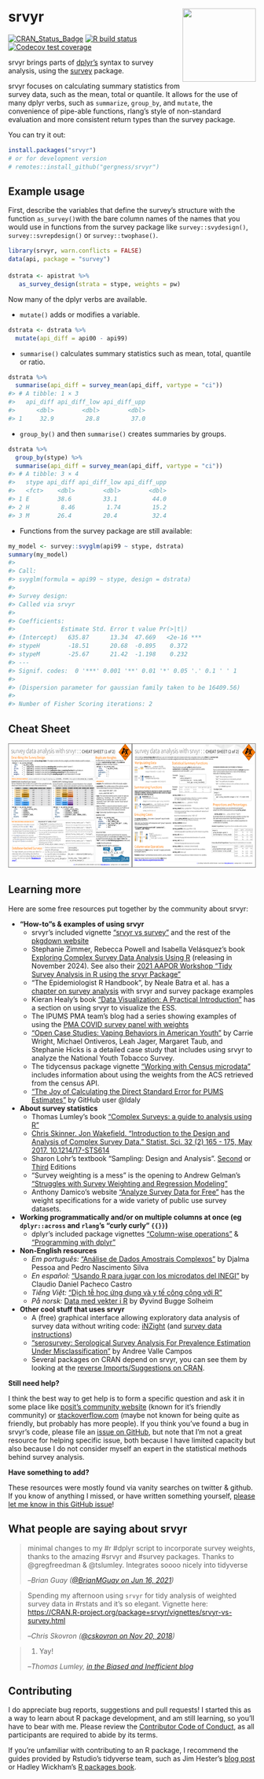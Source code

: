 
<!-- README.md is generated from README.Rmd. Please edit that file -->

# srvyr <img src="man/figures/logo.png" align="right" height="149" width="149"/>

<!-- badges: start -->

[![CRAN_Status_Badge](https://www.r-pkg.org/badges/version/srvyr)](https://CRAN.R-project.org/package=srvyr)
[![R build
status](https://github.com/gergness/srvyr/workflows/R-CMD-check/badge.svg)](https://github.com/gergness/srvyr/actions)
[![Codecov test
coverage](https://codecov.io/gh/gergness/srvyr/branch/main/graph/badge.svg)](https://app.codecov.io/gh/gergness/srvyr?branch=main)
<!-- badges: end -->

srvyr brings parts of [dplyr’s](https://github.com/tidyverse/dplyr/)
syntax to survey analysis, using the
[survey](https://CRAN.R-project.org/package=survey) package.

srvyr focuses on calculating summary statistics from survey data, such
as the mean, total or quantile. It allows for the use of many dplyr
verbs, such as `summarize`, `group_by`, and `mutate`, the convenience of
pipe-able functions, rlang’s style of non-standard evaluation and more
consistent return types than the survey package.

You can try it out:

``` r
install.packages("srvyr")
# or for development version
# remotes::install_github("gergness/srvyr")
```

## Example usage

First, describe the variables that define the survey’s structure with
the function `as_survey()`with the bare column names of the names that
you would use in functions from the survey package like
`survey::svydesign()`, `survey::svrepdesign()` or `survey::twophase()`.

``` r
library(srvyr, warn.conflicts = FALSE)
data(api, package = "survey")

dstrata <- apistrat %>%
   as_survey_design(strata = stype, weights = pw)
```

Now many of the dplyr verbs are available.

- `mutate()` adds or modifies a variable.

``` r
dstrata <- dstrata %>%
  mutate(api_diff = api00 - api99)
```

- `summarise()` calculates summary statistics such as mean, total,
  quantile or ratio.

``` r
dstrata %>% 
  summarise(api_diff = survey_mean(api_diff, vartype = "ci"))
#> # A tibble: 1 × 3
#>   api_diff api_diff_low api_diff_upp
#>      <dbl>        <dbl>        <dbl>
#> 1     32.9         28.8         37.0
```

- `group_by()` and then `summarise()` creates summaries by groups.

``` r
dstrata %>% 
  group_by(stype) %>%
  summarise(api_diff = survey_mean(api_diff, vartype = "ci"))
#> # A tibble: 3 × 4
#>   stype api_diff api_diff_low api_diff_upp
#>   <fct>    <dbl>        <dbl>        <dbl>
#> 1 E        38.6         33.1          44.0
#> 2 H         8.46         1.74         15.2
#> 3 M        26.4         20.4          32.4
```

- Functions from the survey package are still available:

``` r
my_model <- survey::svyglm(api99 ~ stype, dstrata)
summary(my_model)
#> 
#> Call:
#> svyglm(formula = api99 ~ stype, design = dstrata)
#> 
#> Survey design:
#> Called via srvyr
#> 
#> Coefficients:
#>             Estimate Std. Error t value Pr(>|t|)    
#> (Intercept)   635.87      13.34  47.669   <2e-16 ***
#> stypeH        -18.51      20.68  -0.895    0.372    
#> stypeM        -25.67      21.42  -1.198    0.232    
#> ---
#> Signif. codes:  0 '***' 0.001 '**' 0.01 '*' 0.05 '.' 0.1 ' ' 1
#> 
#> (Dispersion parameter for gaussian family taken to be 16409.56)
#> 
#> Number of Fisher Scoring iterations: 2
```

## Cheat Sheet

<a href="https://github.com/gergness/srvyr/blob/main/cheatsheet/srvyr.pdf"><img src="man/figures/srvyr-cheatsheet-preview.png" width="630" height="252"/></a><br>

## Learning more

Here are some free resources put together by the community about srvyr:

- **“How-to”s & examples of using srvyr**
  - srvyr’s included vignette [“srvyr vs
    survey”](http://gdfe.co/srvyr/articles/srvyr-vs-survey.html) and the
    rest of the [pkgdown website](http://gdfe.co/srvyr/)
  - Stephanie Zimmer, Rebecca Powell and Isabella Velásquez’s book
    [Exploring Complex Survey Data Analysis Using
    R](https://www.routledge.com/Exploring-Complex-Survey-Data-Analysis-Using-R-A-Tidy-Introduction-with-srvyr-and-survey/Zimmer-Powell-Velasquez/p/book/9781032302867?srsltid=AfmBOordog836itDOABXbcZM2BAE1WdJ6muu8sjgAIpO7WFu-x00D6HQ)
    (releasing in November 2024). See also their [2021 AAPOR Workshop
    “Tidy Survey Analysis in R using the srvyr
    Package”](https://github.com/szimmer/tidy-survey-aapor-2021)
  - “The Epidemiologist R Handbook”, by Neale Batra et al. has a
    [chapter on survey analysis](https://epirhandbook.com/en/) with
    srvyr and survey package examples
  - Kieran Healy’s book [“Data Visualization: A Practical
    Introduction”](https://socviz.co/modeling.html#plots-from-complex-surveys)
    has a section on using srvyr to visualize the ESS.
  - The IPUMS PMA team’s blog had a series showing examples of using the
    [PMA COVID survey panel with
    weights](https://tech.popdata.org/pma-data-hub/index.html)
  - [“Open Case Studies: Vaping Behaviors in American
    Youth”](https://www.opencasestudies.org/ocs-bp-vaping-case-study/)
    by Carrie Wright, Michael Ontiveros, Leah Jager, Margaret Taub, and
    Stephanie Hicks is a detailed case study that includes using srvyr
    to analyze the National Youth Tobacco Survey.
  - The tidycensus package vignette [“Working with Census
    microdata”](https://walker-data.com/tidycensus/articles/pums-data.html)
    includes information about using the weights from the ACS retrieved
    from the census API.
  - [“The Joy of Calculating the Direct Standard Error for PUMS
    Estimates”](https://ldaly.github.io/giveinandblogit/) by GitHub user
    @ldaly
- **About survey statistics**
  - Thomas Lumley’s book [“Complex Surveys: a guide to analysis using
    R”](http://r-survey.r-forge.r-project.org/svybook/)
  - [Chris Skinner. Jon Wakefield. “Introduction to the Design and
    Analysis of Complex Survey Data.” Statist. Sci. 32 (2) 165 - 175,
    May 2017.
    10.1214/17-STS614](https://projecteuclid.org/accountAjax/Download?downloadType=journal%20article&urlId=10.1214%2F17-STS614&isResultClick=True)
  - Sharon Lohr’s textbook “Sampling: Design and Analysis”.
    [Second](https://www.sharonlohr.com/sampling-design-and-analysis-2e)
    or
    [Third](https://www.sharonlohr.com/sampling-design-and-analysis-3e)
    Editions
  - “Survey weighting is a mess” is the opening to Andrew Gelman’s
    [“Struggles with Survey Weighting and Regression
    Modeling”](https://sites.stat.columbia.edu/gelman/research/published/STS226.pdf)
  - Anthony Damico’s website [“Analyze Survey Data for
    Free”](https://asdfree.com) has the weight specifications for a wide
    variety of public use survey datasets.
- **Working programmatically and/or on multiple columns at once (eg
  `dplyr::across` and `rlang`’s “curly curly” `{{}}`)**
  - dplyr’s included package vignettes [“Column-wise
    operations”](https://dplyr.tidyverse.org/articles/colwise.html) &
    [“Programming with
    dplyr”](https://dplyr.tidyverse.org/articles/programming.html)
- **Non-English resources**
  - *Em português:* [“Análise de Dados Amostrais
    Complexos”](https://djalmapessoa.github.io/adac/) by Djalma Pessoa
    and Pedro Nascimento Silva
  - *En español:* [“Usando R para jugar con los microdatos del
    INEGI”](https://medium.com/tacosdedatos/usando-r-para-sacar-información-de-los-microdatos-del-inegi-b21b6946cf4f)
    by Claudio Daniel Pacheco Castro
  - *Tiếng Việt:* [“Dịch tễ học ứng dụng và y tế công cộng với
    R”](https://epirhandbook.com/vn/new_pages/survey-analysis.html)
  - *På norsk:* [Data med vekter i
    R](https://oyvindsolheim.com/code/vekter%20i%20r/) by Øyvind Bugge
    Solheim
- **Other cool stuff that uses srvyr**
  - A (free) graphical interface allowing exploratory data analysis of
    survey data without writing code: [iNZight](https://inzight.nz/)
    (and [survey data
    instructions](https://inzight.nz/docs/survey-specification.html))
  - [“serosurvey: Serological Survey Analysis For Prevalence Estimation
    Under Misclassification”](https://avallecam.github.io/serosurvey/)
    by Andree Valle Campos
  - Several packages on CRAN depend on srvyr, you can see them by
    looking at the [reverse Imports/Suggestions on
    CRAN](https://cran.r-project.org/package=srvyr).

**Still need help?**

I think the best way to get help is to form a specific question and ask
it in some place like [posit’s community
website](https://forum.posit.co/) (known for it’s friendly community) or
[stackoverflow.com](https://stackoverflow.com) (maybe not known for
being quite as friendly, but probably has more people). If you think
you’ve found a bug in srvyr’s code, please file an [issue on
GitHub](https://github.com/gergness/srvyr/issues/new), but note that I’m
not a great resource for helping specific issue, both because I have
limited capacity but also because I do not consider myself an expert in
the statistical methods behind survey analysis.

**Have something to add?**

These resources were mostly found via vanity searches on twitter &
github. If you know of anything I missed, or have written something
yourself, [please let me know in this GitHub
issue](https://github.com/gergness/srvyr/issues/127)!

## What people are saying about srvyr

> minimal changes to my \#r \#dplyr script to incorporate survey
> weights, thanks to the amazing \#srvyr and \#survey packages. Thanks
> to @gregfreedman & @tslumley. Integrates soooo nicely into tidyverse
>
> –<cite>Brian Guay ([@BrianMGuay on Jun 16,
> 2021](https://twitter.com/brianmguay/status/1405224564196622338))</cite>

> Spending my afternoon using `srvyr` for tidy analysis of weighted
> survey data in \#rstats and it’s so elegant. Vignette here:
> <https://CRAN.R-project.org/package=srvyr/vignettes/srvyr-vs-survey.html>
>
> –<cite>Chris Skovron ([@cskovron on Nov 20,
> 2018](https://twitter.com/cskovron/status/1065015904784842752))</cite>

> 1.  Yay!
>
> –<cite>Thomas Lumley, [in the Biased and Inefficient
> blog](https://notstatschat.tumblr.com/post/161225885311/pipeable-survey-analysis-in-r)</cite>

## Contributing

I do appreciate bug reports, suggestions and pull requests! I started
this as a way to learn about R package development, and am still
learning, so you’ll have to bear with me. Please review the [Contributor
Code of
Conduct](https://github.com/gergness/srvyr/blob/main/CODE_OF_CONDUCT.md),
as all participants are required to abide by its terms.

If you’re unfamiliar with contributing to an R package, I recommend the
guides provided by Rstudio’s tidyverse team, such as Jim Hester’s [blog
post](https://www.tidyverse.org/blog/2017/08/contributing/) or Hadley
Wickham’s [R packages book](https://r-pkgs.org/).
